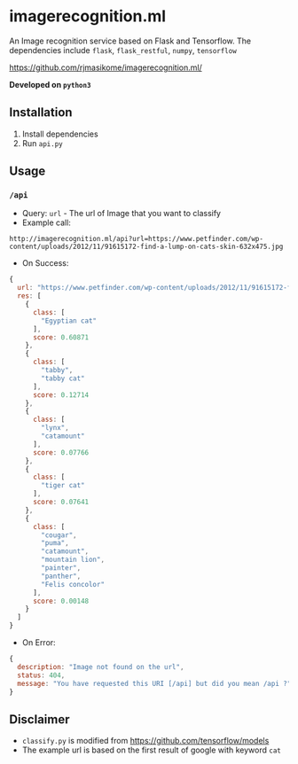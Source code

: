 # imagerecognition.ml
An Image recognition service based on Flask and Tensorflow. The dependencies include `flask`, `flask_restful`, `numpy`, `tensorflow`

https://github.com/rjmasikome/imagerecognition.ml/

**Developed on `python3`**

## Installation
1. Install dependencies
2. Run `api.py`

## Usage
### `/api`
* Query: `url` - The url of Image that you want to classify
* Example call:
```
http://imagerecognition.ml/api?url=https://www.petfinder.com/wp-content/uploads/2012/11/91615172-find-a-lump-on-cats-skin-632x475.jpg
```
* On Success:
```js
{
  url: "https://www.petfinder.com/wp-content/uploads/2012/11/91615172-find-a-lump-on-cats-skin-632x475.jpg",
  res: [
    {
      class: [
        "Egyptian cat"
      ],
      score: 0.60871
    },
    {
      class: [
        "tabby",
        "tabby cat"
      ],
      score: 0.12714
    },
    {
      class: [
        "lynx",
        "catamount"
      ],
      score: 0.07766
    },
    {
      class: [
        "tiger cat"
      ],
      score: 0.07641
    },
    {
      class: [
        "cougar",
        "puma",
        "catamount",
        "mountain lion",
        "painter",
        "panther",
        "Felis concolor"
      ],
      score: 0.00148
    }
  ]
}
```
* On Error:
```js
{
  description: "Image not found on the url",
  status: 404,
  message: "You have requested this URI [/api] but did you mean /api ?"
}
```

## Disclaimer
* `classify.py` is modified from https://github.com/tensorflow/models
* The example url is based on the first result of google with keyword `cat`
